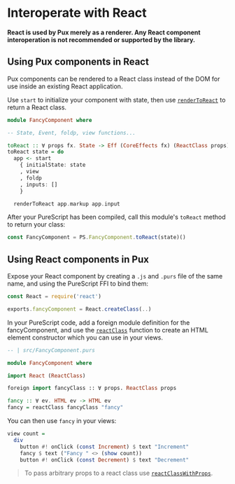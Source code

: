 # Interoperate with React

**React is used by Pux merely as a renderer. Any React component interoperation is not recommended or supported by the library.**

## Using Pux components in React

Pux components can be rendered to a React class instead of the DOM for use
inside an existing React application.

Use `start` to initialize your component with state, then use
[`renderToReact`](https://pursuit.purescript.org/packages/purescript-pux/9.0.0/docs/Pux.Renderer.React#v:renderToReact)
to return a React class.

```purescript
module FancyComponent where

-- State, Event, foldp, view functions...

toReact :: ∀ props fx. State -> Eff (CoreEffects fx) (ReactClass props)
toReact state = do
  app <- start
    { initialState: state
    , view
    , foldp
    , inputs: []
    }

  renderToReact app.markup app.input
```

After your PureScript has been compiled, call this module's `toReact` method to
return your class:

```javascript
const FancyComponent = PS.FancyComponent.toReact(state)()
```

## Using React components in Pux

Expose your React component by creating a `.js` and `.purs` file of the same
name, and using the PureScript FFI to bind them:

```javascript
const React = require('react')

exports.fancyComponent = React.createClass(..)
```

In your PureScript code, add a foreign module definition for the
fancyComponent, and use the
[`reactClass`](https://pursuit.purescript.org/packages/purescript-pux/9.0.0/docs/Pux.Renderer.React#v:reactClass)
function to create an HTML element constructor which you can use in your views.

```purescript
-- | src/FancyComponent.purs

module FancyComponent where

import React (ReactClass)

foreign import fancyClass :: ∀ props. ReactClass props

fancy :: ∀ ev. HTML ev -> HTML ev
fancy = reactClass fancyClass "fancy"
```

You can then use `fancy` in your views:

```purescript
view count =
  div
    button #! onClick (const Increment) $ text "Increment"
    fancy $ text ("Fancy " <> (show count))
    button #! onClick (const Decrement) $ text "Decrement" 
```

> To pass arbitrary props to a react class use [`reactClassWithProps`](https://pursuit.purescript.org/packages/purescript-pux/9.0.0/docs/Pux.Renderer.React#v:reactClassWithProps).
